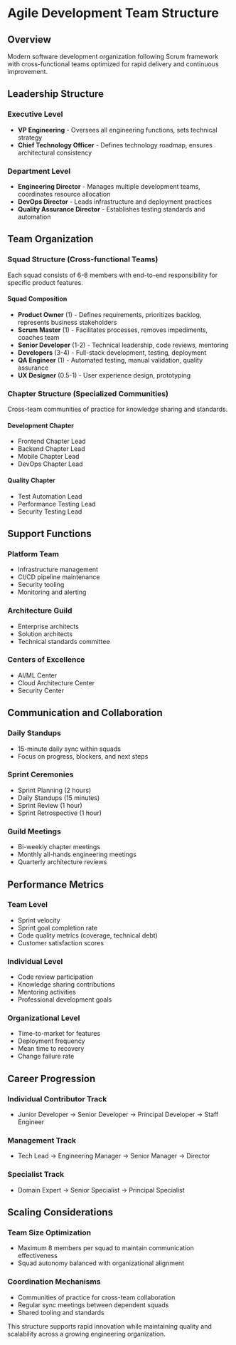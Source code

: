 # Agile Development Team Structure

## Overview
Modern software development organization following Scrum framework with cross-functional teams optimized for rapid delivery and continuous improvement.

## Leadership Structure

### Executive Level
- **VP Engineering** - Oversees all engineering functions, sets technical strategy
- **Chief Technology Officer** - Defines technology roadmap, ensures architectural consistency

### Department Level
- **Engineering Director** - Manages multiple development teams, coordinates resource allocation
- **DevOps Director** - Leads infrastructure and deployment practices
- **Quality Assurance Director** - Establishes testing standards and automation

## Team Organization

### Squad Structure (Cross-functional Teams)
Each squad consists of 6-8 members with end-to-end responsibility for specific product features.

#### Squad Composition
- **Product Owner** (1) - Defines requirements, prioritizes backlog, represents business stakeholders
- **Scrum Master** (1) - Facilitates processes, removes impediments, coaches team
- **Senior Developer** (1-2) - Technical leadership, code reviews, mentoring
- **Developers** (3-4) - Full-stack development, testing, deployment
- **QA Engineer** (1) - Automated testing, manual validation, quality assurance
- **UX Designer** (0.5-1) - User experience design, prototyping

### Chapter Structure (Specialized Communities)
Cross-team communities of practice for knowledge sharing and standards.

#### Development Chapter
- Frontend Chapter Lead
- Backend Chapter Lead
- Mobile Chapter Lead
- DevOps Chapter Lead

#### Quality Chapter
- Test Automation Lead
- Performance Testing Lead
- Security Testing Lead

## Support Functions

### Platform Team
- Infrastructure management
- CI/CD pipeline maintenance
- Security tooling
- Monitoring and alerting

### Architecture Guild
- Enterprise architects
- Solution architects
- Technical standards committee

### Centers of Excellence
- AI/ML Center
- Cloud Architecture Center
- Security Center

## Communication and Collaboration

### Daily Standups
- 15-minute daily sync within squads
- Focus on progress, blockers, and next steps

### Sprint Ceremonies
- Sprint Planning (2 hours)
- Daily Standups (15 minutes)
- Sprint Review (1 hour)
- Sprint Retrospective (1 hour)

### Guild Meetings
- Bi-weekly chapter meetings
- Monthly all-hands engineering meetings
- Quarterly architecture reviews

## Performance Metrics

### Team Level
- Sprint velocity
- Sprint goal completion rate
- Code quality metrics (coverage, technical debt)
- Customer satisfaction scores

### Individual Level
- Code review participation
- Knowledge sharing contributions
- Mentoring activities
- Professional development goals

### Organizational Level
- Time-to-market for features
- Deployment frequency
- Mean time to recovery
- Change failure rate

## Career Progression

### Individual Contributor Track
- Junior Developer → Senior Developer → Principal Developer → Staff Engineer

### Management Track
- Tech Lead → Engineering Manager → Senior Manager → Director

### Specialist Track
- Domain Expert → Senior Specialist → Principal Specialist

## Scaling Considerations

### Team Size Optimization
- Maximum 8 members per squad to maintain communication effectiveness
- Squad autonomy balanced with organizational alignment

### Coordination Mechanisms
- Communities of practice for cross-team collaboration
- Regular sync meetings between dependent squads
- Shared tooling and standards

This structure supports rapid innovation while maintaining quality and scalability across a growing engineering organization.
